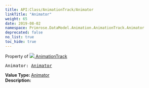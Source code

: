 ```yaml
---
title: API:Class/AnimationTrack/Animator
linkTitle: "Animator"
weight: 65
date: 2019-08-02
namespace: Primrose.DataModel.Animation.AnimationTrack.Animator
deprecated: false
no_list: true
toc_hide: true
---
```

Property of <a href="/docs/api-reference/Class/AnimationTrack"><img src="/icons/silk/film.png"/>&nbsp;AnimationTrack</a>
<pre class="method-declaration">
Animator: <a class="type" href="/docs/api-reference/Class/Animator">Animator</a></pre>
<b>Value Type: </b>
<a class="type" href="/docs/api-reference/Class/Animator">Animator</a>
<br/>
<b>Description: </b>